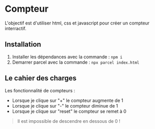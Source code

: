 # Compteur

L'objectif est d'utiliser html, css et javascript pour créer un compteur interractif.

## Installation

1. Installer les dépendances avec la commande : `npm i`
2. Demarrer parcel avec la commande : `npx parcel index.html`

## Le cahier des charges

Les fonctionnalité de compteurs :

- Lorsque je clique sur "+" le compteur augmente de 1
- Lorsque je clique sur "-" le compteur diminue de 1
- Lorsque je clique sur "reset" le compteur se remet à 0

> Il est impossible de descendre en dessous de 0 !
